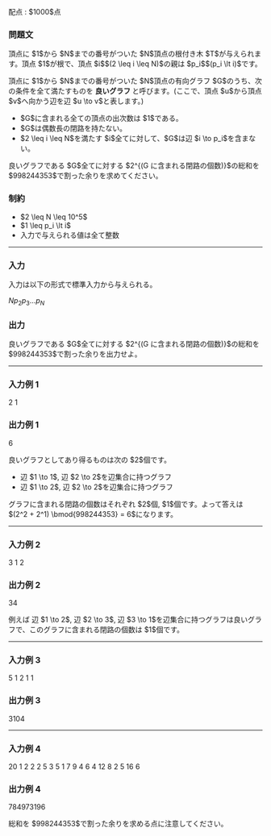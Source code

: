 
<div>

<span>

<span>

<p>
配点 : $1000$点
</p>

<div>

<section>

### **問題文**

<p>
頂点に $1$から $N$までの番号がついた $N$頂点の根付き木 $T$が与えられます。頂点 $1$が根で、頂点 $i$$(2 \leq i \leq N)$の親は $p_i$$(p_i \lt i)$です。
</p>

<p>
頂点に $1$から $N$までの番号がついた $N$頂点の有向グラフ $G$のうち、次の条件を全て満たすものを 
<strong>
良いグラフ
</strong>
と呼びます。(ここで、頂点 $u$から頂点 $v$へ向かう辺を辺 $u \to v$と表します。)
</p>

<ul>

<li>
$G$に含まれる全ての頂点の出次数は $1$である。
</li>

<li>
$G$は偶数長の閉路を持たない。
</li>

<li>
$2 \leq i \leq N$を満たす $i$全てに対して、$G$は辺 $i \to p_i$を含まない。
</li>

</ul>

<p>
良いグラフである $G$全てに対する $2^{(G に含まれる閉路の個数)}$の総和を $998244353$で割った余りを求めてください。
</p>

</section>

</div>

<div>

<section>

### **制約**

<ul>

<li>
$2 \leq N \leq 10^5$
</li>

<li>
$1 \leq p_i \lt i$
</li>

<li>
入力で与えられる値は全て整数
</li>

</ul>

</section>

</div>

---

<div>

<div>

<section>

### **入力**

<p>
入力は以下の形式で標準入力から与えられる。
</p>

<div>

$N$$p_2$$p_3$$\dots$$p_N$
</div>

</section>

</div>

<div>

<section>

### **出力**

<p>
良いグラフである $G$全てに対する $2^{(G に含まれる閉路の個数)}$の総和を $998244353$で割った余りを出力せよ。
</p>

</section>

</div>

</div>

---

<div>

<section>

### **入力例 1**

<div>

2
1

</div>

</section>

</div>

<div>

<section>

### **出力例 1**

<div>

6

</div>

<p>
良いグラフとしてあり得るものは次の $2$個です。
</p>

<ul>

<li>
辺 $1 \to 1$, 辺 $2 \to 2$を辺集合に持つグラフ
</li>

<li>
辺 $1 \to 2$, 辺 $2 \to 2$を辺集合に持つグラフ
</li>

</ul>

<p>
グラフに含まれる閉路の個数はそれぞれ $2$個, $1$個です。よって答えは $(2^2 + 2^1) \bmod{998244353} = 6$になります。
</p>

</section>

</div>

---

<div>

<section>

### **入力例 2**

<div>

3
1 2

</div>

</section>

</div>

<div>

<section>

### **出力例 2**

<div>

34

</div>

<p>
例えば 辺 $1 \to 2$, 辺 $2 \to 3$, 辺 $3 \to 1$を辺集合に持つグラフは良いグラフで、このグラフに含まれる閉路の個数は $1$個です。
</p>

</section>

</div>

---

<div>

<section>

### **入力例 3**

<div>

5
1 2 1 1

</div>

</section>

</div>

<div>

<section>

### **出力例 3**

<div>

3104

</div>

</section>

</div>

---

<div>

<section>

### **入力例 4**

<div>

20
1 2 2 2 5 3 5 1 7 9 4 6 4 12 8 2 5 16 6

</div>

</section>

</div>

<div>

<section>

### **出力例 4**

<div>

784973196

</div>

<p>
総和を $998244353$で割った余りを求める点に注意してください。
</p>

</section>

</div>

</span>

</span>

</div>

